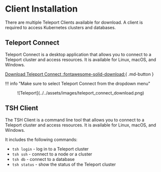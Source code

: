 # Client Installation

There are multiple Teleport Clients available for download. A client is required to access Kubernetes clusters and databases.

## Teleport Connect
Teleport Connect is a desktop application that allows you to connect to a Teleport cluster and access resources. It is available for Linux, macOS, and Windows.

[Download Teleport Connect :fontawesome-solid-download:](https://goteleport.com/download/#install-links){ .md-button }

!!! info "Make sure to select Teleport Connect from the dropdown menu"
    

<figure markdown>
  ![Teleport](../../assets/images/teleport_connect_download.png)
</figure>


## TSH Client
The TSH Client is a command line tool that allows you to connect to a Teleport cluster and access resources. It is available for Linux, macOS, and Windows.

It includes the following commands:

  - `tsh login` - log in to a Teleport cluster
  - `tsh ssh` - connect to a node or a cluster
  - `tsh db` - connect to a database
  - `tsh status` - show the status of the Teleport cluster
